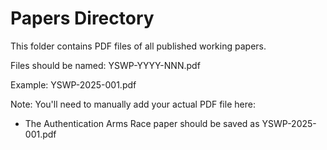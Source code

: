 # Papers Directory

This folder contains PDF files of all published working papers.

Files should be named: YSWP-YYYY-NNN.pdf

Example: YSWP-2025-001.pdf

Note: You'll need to manually add your actual PDF file here:
- The Authentication Arms Race paper should be saved as YSWP-2025-001.pdf